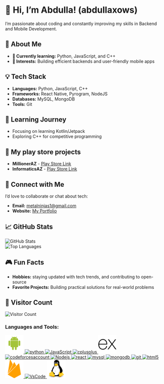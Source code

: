 # 👋 Hi, I’m Abdulla!   (abdullaxows) 
I’m passionate about coding and constantly improving my skills in Backend and Mobile Development.

## 🌟 About Me  
- **🔭 Currently learning:** Python, JavaScript, and C++  
- **🚀 Interests:** Building efficient backends and user-friendly mobile apps

## 💡 Tech Stack  
- **Languages:** Python, JavaScript, C++  
- **Frameworks:** React Native, Pyrogram, NodeJS
- **Databases:** MySQL, MongoDB  
- **Tools:** Git

## 🌱 Learning Journey  
- Focusing on learning Kotlin/Jetpack
- Exploring C++ for competitive programming


## 👾 My play store projects
- **MillionerAZ** - [Play Store Link](https://play.google.com/store/apps/details?id=com.fr13nd_7.MillionerAZ&hl=en)
- **InformaticsAZ** - [Play Store Link](https://play.google.com/store/apps/details?id=com.fr13nd_7.InformaticsAZ&hl=en)
## 💬 Connect with Me  
I’d love to collaborate or chat about tech:  
- **Email:** [metalninjas1@gmail.com](mailto:metalninjas1@gmail.com)  
- **Website:** [My Portfolio](https://abdulla-abdullazade.vercel.app/)

## 📈 GitHub Stats  
![GitHub Stats](https://github-readme-stats.vercel.app/api?username=abdullaabdullazade&show_icons=true&theme=radical)  
![Top Languages](https://github-readme-stats.vercel.app/api/top-langs/?username=abdullaabdullazade&layout=compact&theme=tokyonight)

## 🎮 Fun Facts  
- **Hobbies:**  staying updated with tech trends, and contributing to open-source  
- **Favorite Projects:** Building practical solutions for real-world problems

## 👥 Visitor Count  
![Visitor Count](https://komarev.com/ghpvc/?username=abdullaabdullazade)


<h3 align="left">Languages and Tools:</h3>
<p align="left"> 
  
  <a href="https://www.developers.android.com" target="_blank" rel="noreferrer"> 
    <img src="https://raw.githubusercontent.com/devicons/devicon/master/icons/android/android-original-wordmark.svg" alt="Android " width="60" height="60"/> 
  <a href="https://www.python.org" target="_blank" rel="noreferrer"> 
    <img src="https://techstack-generator.vercel.app/python-icon.svg" alt="python" width="60" height="60"/> 
  </a>  
  
  <a href="https://www.javascript.com" target="_blank" rel="noreferrer"> 
    <img src="https://techstack-generator.vercel.app/js-icon.svg" alt="JavaScript" width="60" height="60"/> 
  </a>  
  <a href="https://cplusplus.com" target="_blank" rel="noreferrer"> 
    <img src="https://techstack-generator.vercel.app/cpp-icon.svg" alt="cplusplus" width="60" height="60"/> 
  </a> 
  <a href="https://expressjs.com/" target="_blank" rel="noreferrer"> 
    <img src="https://github.com/devicons/devicon/blob/master/icons/express/express-original.svg" alt="expressjs" width="60" height="60"/> 
  </a> 
  <a href="https://codeforces.com/profile/XXXBATTLEMCXXX" target="_blank" rel="noreferrer"> 
    <img src="https://art.npanuhin.me/SVG/Codeforces/Codeforces.svg" alt="codeforcesaccount" width="40" height="60"/> 
  </a> 
   <a href="nodejs.com" target="_blank" rel="noreferrer"> 
    <img src="https://skillicons.dev/icons?i=nodejs" width="60" height="60" alt="Nodejs" />
  </a> 
  <a href="https://reactnative.dev/" target="_blank" rel="noreferrer"> 
    <img src="https://skillicons.dev/icons?i=reactnative" alt="react" width="60" height="60"/> 
  </a> 
  <a href="https://www.mysql.com/" target="_blank" rel="noreferrer"> 
    <img src="https://techstack-generator.vercel.app/mysql-icon.svg" alt="mysql" width="60" height="60"/> 
  </a> 
  <a href="https://www.mongodb.com/" target="_blank" rel="noreferrer"> 
    <img src="https://skillicons.dev/icons?i=mongodb" alt="mongodb" width="60" height="60"/> 
  </a> 
  <a href="https://git-scm.com/" target="_blank" rel="noreferrer"> 
    <img src="https://skillicons.dev/icons?i=git" alt="git" width="60" height="60"/> 
  </a> 
  <a href="https://www.w3.org/html/" target="_blank" rel="noreferrer"> 
    <img src="https://skillicons.dev/icons?i=html" alt="html5" width="60" height="60"/> 
  </a> 

  <a href="https://firebase.com" target="_blank" rel="noreferrer"> 
    <img src="https://raw.githubusercontent.com/devicons/devicon/master/icons/firebase/firebase-plain.svg" alt="firebase" width="60" height="60"/> 
  </a> 
      
  <a href="https://code.visualstudio.com/" target="_blank" rel="noreferrer"> 
     <img src="https://skillicons.dev/icons?i=vscode" width="60" height="60" alt="VsCode" />
  </a> 
<a href="https://linuxmint.com" target="_blank" rel="noreferrer"> 
  <img src="https://raw.githubusercontent.com/devicons/devicon/master/icons/linux/linux-original.svg" alt="Linux Mint" width="60" height="60"/> 
</a>

       



 
</p>


